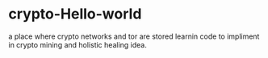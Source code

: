 # crypto-Hello-world
a place where crypto networks and tor are stored 
learnin code to impliment in crypto mining and holistic healing idea.
